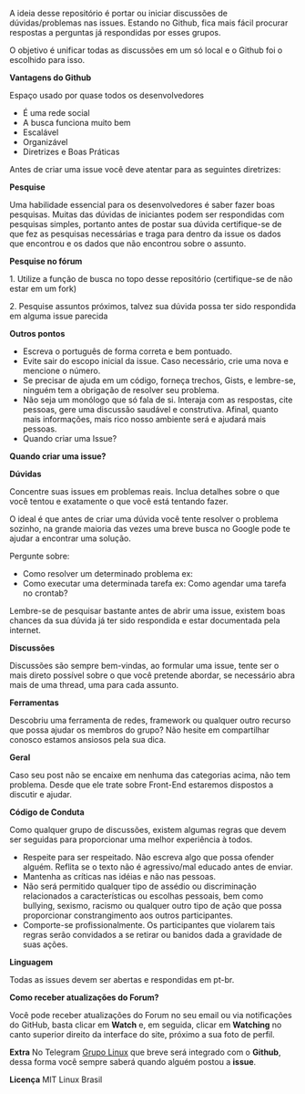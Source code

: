 A ideia desse repositório é portar ou iniciar discussões de dúvidas/problemas nas issues. Estando no Github, fica mais fácil procurar respostas a perguntas já respondidas por esses grupos.

O objetivo é unificar todas as discussões em um só local e o Github foi o escolhido para isso.

**Vantagens do Github**

Espaço usado por quase todos os desenvolvedores
- É uma rede social
- A busca funciona muito bem
- Escalável
- Organizável
- Diretrizes e Boas Práticas

Antes de criar uma issue você deve atentar para as seguintes diretrizes:

**Pesquise**

Uma habilidade essencial para os desenvolvedores é saber fazer boas pesquisas. Muitas das dúvidas de iniciantes podem ser respondidas com pesquisas simples, portanto antes de postar sua dúvida certifique-se de que fez as pesquisas necessárias e traga para dentro da issue os dados que encontrou e os dados que não encontrou sobre o assunto.

**Pesquise no fórum**

1\. Utilize a função de busca no topo desse repositório (certifique-se de não estar em um fork)

2\. Pesquise assuntos próximos, talvez sua dúvida possa ter sido respondida em alguma issue parecida

**Outros pontos**
 - Escreva o português de forma correta e bem pontuado.
 - Evite sair do escopo inicial da issue. Caso necessário, crie uma nova e mencione o número.
 - Se precisar de ajuda em um código, forneça trechos, Gists, e lembre-se, ninguém tem a obrigação de resolver seu problema.
 - Não seja um monólogo que só fala de si. Interaja com as respostas, cite pessoas, gere uma discussão saudável e construtiva. Afinal, quanto mais informações, mais rico nosso ambiente será e ajudará mais pessoas.
 - Quando criar uma Issue?

**Quando criar uma issue?**

**Dúvidas**

Concentre suas issues em problemas reais. Inclua detalhes sobre o que você tentou e exatamente o que você está tentando fazer.

O ideal é que antes de criar uma dúvida você tente resolver o problema sozinho, na grande maioria das vezes uma breve busca no Google pode te ajudar a encontrar uma solução.

Pergunte sobre:

 - Como resolver um determinado problema ex: 
 - Como executar uma determinada tarefa ex: Como agendar uma tarefa no crontab?

Lembre-se de pesquisar bastante antes de abrir uma issue, existem boas chances da sua dúvida já ter sido respondida e estar documentada pela internet.

**Discussões**

Discussões são sempre bem-vindas, ao formular uma issue, tente ser o mais direto possível sobre o que você pretende abordar, se necessário abra mais de uma thread, uma para cada assunto.

**Ferramentas**

Descobriu uma ferramenta de redes, framework ou qualquer outro recurso que possa ajudar os membros do grupo? Não hesite em compartilhar conosco estamos ansiosos pela sua dica.

**Geral**

Caso seu post não se encaixe em nenhuma das categorias acima, não tem problema. Desde que ele trate sobre Front-End estaremos dispostos a discutir e ajudar.

**Código de Conduta**

Como qualquer grupo de discussões, existem algumas regras que devem ser seguidas para proporcionar uma melhor experiência à todos.

 - Respeite para ser respeitado. Não escreva algo que possa ofender alguém. Reflita se o texto não é agressivo/mal educado antes de enviar.
 - Mantenha as críticas nas idéias e não nas pessoas.
 - Não será permitido qualquer tipo de assédio ou discriminação relacionados a características ou escolhas pessoais, bem como bullying, sexismo, racismo ou qualquer outro tipo de ação que possa proporcionar constrangimento aos outros participantes.
 - Comporte-se profissionalmente. Os participantes que violarem tais regras serão convidados a se retirar ou banidos dada a gravidade de suas ações.

**Linguagem**

Todas as issues devem ser abertas e respondidas em pt-br.

**Como receber atualizações do Forum?**

Você pode receber atualizações do Forum no seu email ou via notificações do GitHub, basta clicar em **Watch** e, em seguida, clicar em **Watching** no canto superior direito da interface do site, próximo a sua foto de perfil.

**Extra**
No Telegram [Grupo Linux](https://goo.gl/KQYqhN) que breve será integrado com o **Github**, dessa forma você sempre saberá quando alguém postou a **issue**.

**Licença**
MIT Linux Brasil
